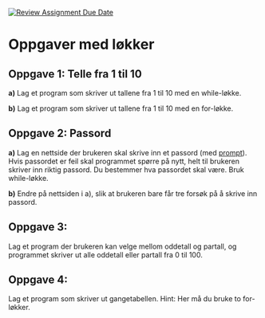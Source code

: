 [![Review Assignment Due Date](https://classroom.github.com/assets/deadline-readme-button-22041afd0340ce965d47ae6ef1cefeee28c7c493a6346c4f15d667ab976d596c.svg)](https://classroom.github.com/a/GKte8q1M)
# Oppgaver med løkker

## Oppgave 1: Telle fra 1 til 10
**a)** Lag et program som skriver ut tallene fra 1 til 10 med en while-løkke.

**b)** Lag et program som skriver ut tallene fra 1 til 10 med en for-løkke.

## Oppgave 2: Passord
**a)** Lag en nettside der brukeren skal skrive inn et passord (med [prompt](https://developer.mozilla.org/en-US/docs/Web/API/Window/prompt)). Hvis passordet er feil skal programmet spørre på nytt, helt til brukeren skriver inn riktig passord. Du bestemmer hva passordet skal være. Bruk while-løkke.

**b)** Endre på nettsiden i a), slik at brukeren bare får tre forsøk på å skrive inn passord.

## Oppgave 3: 
Lag et program der brukeren kan velge mellom oddetall og partall, og programmet skriver ut alle oddetall eller partall fra 0 til 100.

## Oppgave 4: 
Lag et program som skriver ut gangetabellen. Hint: Her må du bruke to for-løkker.
